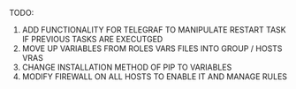 TODO:

1. ADD FUNCTIONALITY FOR TELEGRAF TO MANIPULATE RESTART TASK IF PREVIOUS TASKS ARE EXECUTGED
2. MOVE UP VARIABLES FROM ROLES VARS FILES INTO GROUP / HOSTS VRAS
4. CHANGE INSTALLATION METHOD OF PIP TO VARIABLES
5. MODIFY FIREWALL ON ALL HOSTS TO ENABLE IT AND MANAGE RULES

